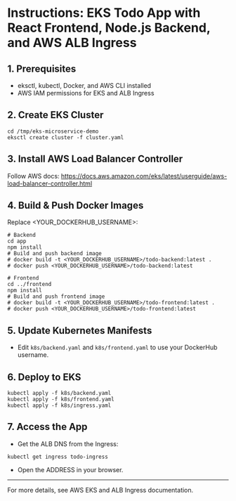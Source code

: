 # Instructions: EKS Todo App with React Frontend, Node.js Backend, and AWS ALB Ingress

## 1. Prerequisites
- eksctl, kubectl, Docker, and AWS CLI installed
- AWS IAM permissions for EKS and ALB Ingress

## 2. Create EKS Cluster
```
cd /tmp/eks-microservice-demo
eksctl create cluster -f cluster.yaml
```

## 3. Install AWS Load Balancer Controller
Follow AWS docs: https://docs.aws.amazon.com/eks/latest/userguide/aws-load-balancer-controller.html

## 4. Build & Push Docker Images
Replace <YOUR_DOCKERHUB_USERNAME>:
```
# Backend
cd app
npm install
# Build and push backend image
# docker build -t <YOUR_DOCKERHUB_USERNAME>/todo-backend:latest .
# docker push <YOUR_DOCKERHUB_USERNAME>/todo-backend:latest

# Frontend
cd ../frontend
npm install
# Build and push frontend image
# docker build -t <YOUR_DOCKERHUB_USERNAME>/todo-frontend:latest .
# docker push <YOUR_DOCKERHUB_USERNAME>/todo-frontend:latest
```

## 5. Update Kubernetes Manifests
- Edit `k8s/backend.yaml` and `k8s/frontend.yaml` to use your DockerHub username.

## 6. Deploy to EKS
```
kubectl apply -f k8s/backend.yaml
kubectl apply -f k8s/frontend.yaml
kubectl apply -f k8s/ingress.yaml
```

## 7. Access the App
- Get the ALB DNS from the Ingress:
```
kubectl get ingress todo-ingress
```
- Open the ADDRESS in your browser.

---

For more details, see AWS EKS and ALB Ingress documentation.
